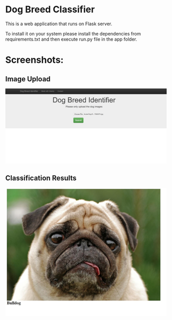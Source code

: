 # Dog Breed Classifier

This is a web application that runs on Flask server.

To install it on your system please install the dependencies from requirements.txt and then execute run.py file in the app folder.

# Screenshots:

## Image Upload
![title](images/image1.JPG)

## Classification Results
![title](images/image2.JPG)